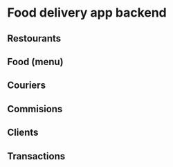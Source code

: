 # Food delivery app backend

## Restourants

## Food (menu)

## Couriers

## Commisions

## Clients

## Transactions
